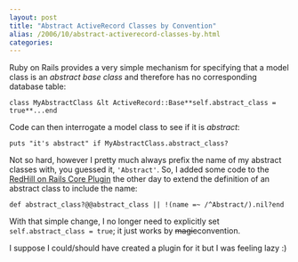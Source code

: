 ```yaml
---
layout: post
title: "Abstract ActiveRecord Classes by Convention"
alias: /2006/10/abstract-activerecord-classes-by.html
categories:
---
```

Ruby on Rails provides a very simple mechanism for specifying that a model class is an _abstract base class_ and therefore has no corresponding database table:

```
class MyAbstractClass &lt ActiveRecord::Base**self.abstract_class = true**...end
```

Code can then interrogate a model class to see if it is _abstract_:

```
puts "it's abstract" if MyAbstractClass.abstract_class?
```

Not so hard, however I pretty much always prefix the name of my abstract classes with, you guessed it, `'Abstract'`. So, I added some code to the [RedHill on Rails Core Plugin](https://github.com/harukizaemon/redhillonrails) the other day to extend the definition of an abstract class to include the name:

```
def abstract_class?@@abstract_class || !(name =~ /^Abstract/).nil?end
```

With that simple change, I no longer need to explicitly set `self.abstract_class = true`; it just works by <strike>magic</strike>convention.

I suppose I could/should have created a plugin for it but I was feeling lazy :)
